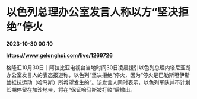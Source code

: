 # 以色列总理办公室发言人称以方“坚决拒绝”停火

**2023-10-30 00:10**

**https://www.gelonghui.com/live/1269726**

格隆汇10月30日｜阿拉比亚电视台当地时间30日凌晨援引以色列总理内塔尼亚胡办公室发言人的表态报道称，以色列“坚决拒绝”停火，因为“停火是巴勒斯坦伊斯兰抵抗运动（哈马斯）所希望发生的”。该发言人同时表示，以色列军队并不计划长期停留在加沙地带，将在“保证哈马斯被打败”后撤出。